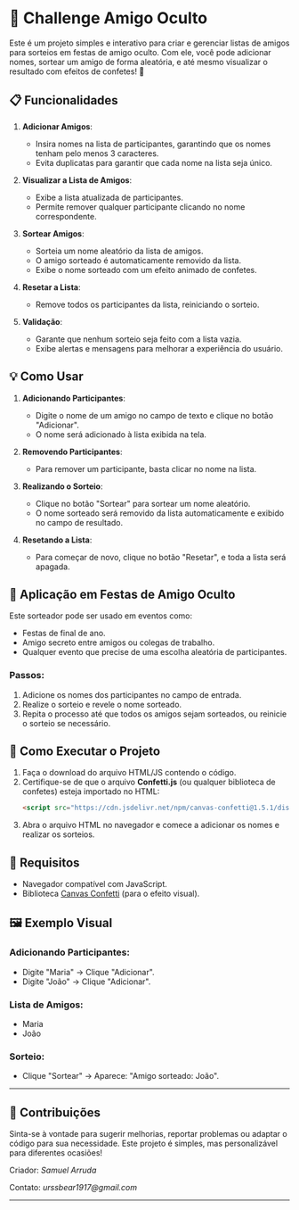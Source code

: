 
# 🎉 Challenge Amigo Oculto

Este é um projeto simples e interativo para criar e gerenciar listas de amigos para sorteios em festas de amigo oculto. Com ele, você pode adicionar nomes, sortear um amigo de forma aleatória, e até mesmo visualizar o resultado com efeitos de confetes! 🥳

## 📋 Funcionalidades

1. **Adicionar Amigos**:
   - Insira nomes na lista de participantes, garantindo que os nomes tenham pelo menos 3 caracteres.
   - Evita duplicatas para garantir que cada nome na lista seja único.

2. **Visualizar a Lista de Amigos**:
   - Exibe a lista atualizada de participantes.
   - Permite remover qualquer participante clicando no nome correspondente.

3. **Sortear Amigos**:
   - Sorteia um nome aleatório da lista de amigos.
   - O amigo sorteado é automaticamente removido da lista.
   - Exibe o nome sorteado com um efeito animado de confetes.

4. **Resetar a Lista**:
   - Remove todos os participantes da lista, reiniciando o sorteio.

5. **Validação**:
   - Garante que nenhum sorteio seja feito com a lista vazia.
   - Exibe alertas e mensagens para melhorar a experiência do usuário.

## 💡 Como Usar

1. **Adicionando Participantes**:
   - Digite o nome de um amigo no campo de texto e clique no botão "Adicionar".
   - O nome será adicionado à lista exibida na tela.

2. **Removendo Participantes**:
   - Para remover um participante, basta clicar no nome na lista.

3. **Realizando o Sorteio**:
   - Clique no botão "Sortear" para sortear um nome aleatório.
   - O nome sorteado será removido da lista automaticamente e exibido no campo de resultado.

4. **Resetando a Lista**:
   - Para começar de novo, clique no botão "Resetar", e toda a lista será apagada.

## 🎈 Aplicação em Festas de Amigo Oculto

Este sorteador pode ser usado em eventos como:
- Festas de final de ano.
- Amigo secreto entre amigos ou colegas de trabalho.
- Qualquer evento que precise de uma escolha aleatória de participantes.

### Passos:
1. Adicione os nomes dos participantes no campo de entrada.
2. Realize o sorteio e revele o nome sorteado.
3. Repita o processo até que todos os amigos sejam sorteados, ou reinicie o sorteio se necessário.

## 🔧 Como Executar o Projeto

1. Faça o download do arquivo HTML/JS contendo o código.
2. Certifique-se de que o arquivo **Confetti.js** (ou qualquer biblioteca de confetes) esteja importado no HTML:
   ```html
   <script src="https://cdn.jsdelivr.net/npm/canvas-confetti@1.5.1/dist/confetti.browser.min.js"></script>
   ```
3. Abra o arquivo HTML no navegador e comece a adicionar os nomes e realizar os sorteios.

## 📌 Requisitos

- Navegador compatível com JavaScript.
- Biblioteca [Canvas Confetti](https://www.kirilv.com/canvas-confetti/) (para o efeito visual).

## 🖼️ Exemplo Visual

### Adicionando Participantes:
- Digite "Maria" → Clique "Adicionar".
- Digite "João" → Clique "Adicionar".

### Lista de Amigos:
- Maria
- João

### Sorteio:
- Clique "Sortear" → Aparece: "Amigo sorteado: João".

---

## 🌟 Contribuições

Sinta-se à vontade para sugerir melhorias, reportar problemas ou adaptar o código para sua necessidade. Este projeto é simples, mas personalizável para diferentes ocasiões!

Criador: _Samuel Arruda_

Contato: _urssbear1917@gmail.com_

---


